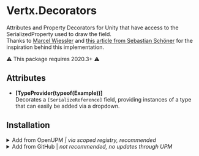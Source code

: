 # Vertx.Decorators
Attributes and Property Decorators for Unity that have access to the SerializedProperty used to draw the field.  
Thanks to [Marcel Wiessler](https://twitter.com/marcel_wiessler) and [this article from Sebastian Schöner](https://blog.s-schoener.com/2019-06-23-best-worst-code/) for the inspiration behind this implementation.  

⚠️ This package requires 2020.3+ ⚠️

## Attributes

- **[TypeProvider(typeof(Example))]**  
Decorates a `[SerializeReference]` field, providing instances of a type that can easily be added via a dropdown.  
  

## Installation

<details>
<summary>Add from OpenUPM <em>| via scoped registry, recommended</em></summary>

This package is available on OpenUPM: https://openupm.com/packages/com.vertx.decorators

To add it the package to your project:

- open `Edit/Project Settings/Package Manager`
- add a new Scoped Registry:
  ```
  Name: OpenUPM
  URL:  https://package.openupm.com/
  Scope(s): com.vertx
            com.needle
  ```
- click <kbd>Save</kbd>
- open Package Manager
- click <kbd>+</kbd>
- select <kbd>Add from Git URL</kbd>
- paste `com.vertx.decorators`
- click <kbd>Add</kbd>  
</details>

<details>
<summary>Add from GitHub | <em>not recommended, no updates through UPM</em></summary>

You can also add it directly from GitHub on Unity 2019.4+. Note that you won't be able to receive updates through Package Manager this way, you'll have to update manually.

- open Package Manager
- click <kbd>+</kbd>
- select <kbd>Add from Git URL</kbd>
- paste `https://github.com/vertxxyz/Vertx.Decorators.git`
- click <kbd>Add</kbd>  
  **or**
- Edit your `manifest.json` file to contain `"com.vertx.decorators": "https://github.com/vertxxyz/Vertx.Decorators.git"`,

⚠️ decorators has a dependency on [Editor Patching](https://github.com/needle-tools/editorpatching) so ensure that is referenced into your project to use this package successfully. ⚠️

To update the package with new changes, remove the lock from the `packages-lock.json` file.
</details>